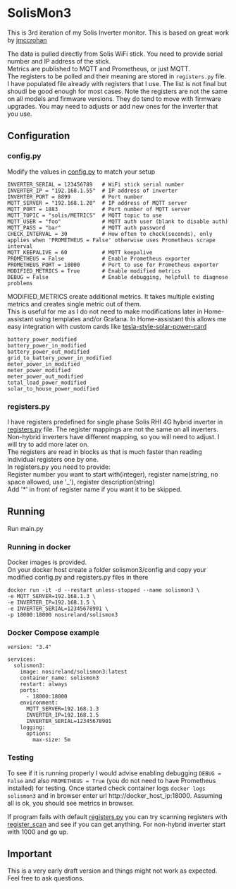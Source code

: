 # SolisMon3

This is 3rd iteration of my Solis Inverter monitor. 
This is based on great work by [jmccrohan](https://github.com/jmccrohan/pysolarmanv5)

The data is pulled directly from Solis WiFi stick. You need to provide serial number and IP address of the stick.   
Metrics are published to MQTT and Prometheus, or just MQTT.   
The registers to be polled and their meaning are stored in `registers.py` file. I have populated file already with registers that I use. The list is not final but shoudl be good enough for most cases. Note the registers are not the same on all models and firmware versions. They do tend to move with firmware upgrades. You may need to adjusts or add new ones for the inverter that you use.

## Configuration
### config.py
Modify the values in [config.py](./config/config.py) to match your setup
```
INVERTER_SERIAL = 123456789   # WiFi stick serial number
INVERTER_IP = "192.168.1.55"  # IP address of inverter
INVERTER_PORT = 8899          # Port number
MQTT_SERVER = "192.168.1.20"  # IP address of MQTT server
MQTT_PORT = 1883              # Port number of MQTT server
MQTT_TOPIC = "solis/METRICS"  # MQTT topic to use
MQTT_USER = "foo"             # MQTT auth user (blank to disable auth)
MQTT_PASS = "bar"             # MQTT auth password
CHECK_INTERVAL = 30           # How often to check(seconds), only applies when 'PROMETHEUS = False' otherwise uses Prometheus scrape interval
MQTT_KEEPALIVE = 60           # MQTT keepalive
PROMETHEUS = False            # Enable Prometheus exporter
PROMETHEUS_PORT = 18000       # Port to use for Prometheus exporter
MODIFIED_METRICS = True       # Enable modified metrics
DEBUG = False                 # Enable debugging, helpfull to diagnose problems
```

MODIFIED_METRICS create additional metrics. It takes multiple existing metrics and creates single metric out of them.   
This is useful for me as I do not need to make modifications later in Home-assistant using templates and/or Grafana.
In Home-assistant this allows me easy integration with custom cards like 
[tesla-style-solar-power-card](https://github.com/reptilex/tesla-style-solar-power-card)

```
battery_power_modified
battery_power_in_modified
battery_power_out_modified
grid_to_battery_power_in_modified
meter_power_in_modified
meter_power_modified
meter_power_out_modified
total_load_power_modified
solar_to_house_power_modified
```

### registers.py
I have registers predefined for single phase Solis RHI 4G hybrid inverter in [registers.py](./config/registers.py) file. 
The register mappings are not the same on all inverters. Non-hybrid inverters have different mapping, so you will need to adjust. 
I will try to add more later on.   
The registers are read in blocks as that is much faster than reading individual registers one by one.    
In registers.py you need to provide:   
Register number you want to start with(integer), register name(string, no space allowed, use '_'), register description(string)   
Add '*' in front of register name if you want it to be skipped. 

## Running
Run main.py

### Running in docker
Docker images is provided.   
On your docker host create a folder solismon3/config and copy your modified config.py and registers.py files in there
```
docker run -it -d --restart unless-stopped --name solismon3 \
-e MQTT_SERVER=192.168.1.3 \
-e INVERTER_IP=192.168.1.5 \
-e INVERTER_SERIAL=12345678901 \
-p 18000:18000 nosireland/solismon3
```

### Docker Compose example
```
version: "3.4"

services:
  solismon3:
    image: nosireland/solismon3:latest
    container_name: solismon3
    restart: always
    ports:
      - 18000:18000
    environment:
      MQTT_SERVER=192.168.1.3
      INVERTER_IP=192.168.1.5
      INVERTER_SERIAL=12345678901 
    logging:
      options:
        max-size: 5m
```

### Testing
To see if it is running properly I would advise enabling debugging `DEBUG = False` and also `PROMETHEUS = True`
(you do not need to have Prometheus installed) for testing. Once started check container logs `docker logs solismon3` and in 
browser enter url http://docker_host_ip:18000. Assuming all is ok, you should see metrics in browser. 

If program fails with default [registers.py](./config/registers.py) you can try scanning registers with 
[register_scan](./examples/register_scan.py) and see if you can get anything. For non-hybrid inverter start with 1000 and go up.

## Important
This is a very early draft version and things might not work as expected. Feel free to ask questions.
